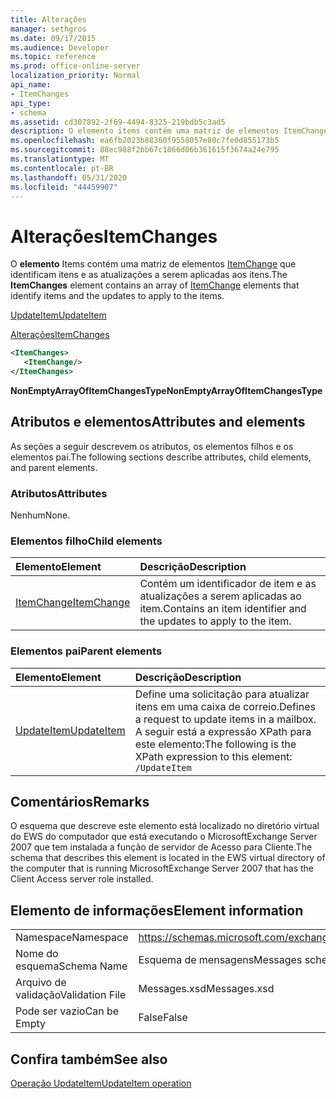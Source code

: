 ```yaml
---
title: Alterações
manager: sethgros
ms.date: 09/17/2015
ms.audience: Developer
ms.topic: reference
ms.prod: office-online-server
localization_priority: Normal
api_name:
- ItemChanges
api_type:
- schema
ms.assetid: cd307892-2f69-4494-8325-219bdb5c3ad5
description: O elemento items contém uma matriz de elementos ItemChange que identificam itens e as atualizações a serem aplicadas aos itens.
ms.openlocfilehash: ea6fb2023b88360f9558057e80c7fe0d855173b5
ms.sourcegitcommit: 88ec988f2bb67c1866d06b361615f3674a24e795
ms.translationtype: MT
ms.contentlocale: pt-BR
ms.lasthandoff: 05/31/2020
ms.locfileid: "44459907"
---
```

# <a name="itemchanges"></a><span data-ttu-id="7e0f2-103">Alterações</span><span class="sxs-lookup"><span data-stu-id="7e0f2-103">ItemChanges</span></span>

<span data-ttu-id="7e0f2-104">O **elemento** Items contém uma matriz de elementos [ItemChange](itemchange.md) que identificam itens e as atualizações a serem aplicadas aos itens.</span><span class="sxs-lookup"><span data-stu-id="7e0f2-104">The **ItemChanges** element contains an array of [ItemChange](itemchange.md) elements that identify items and the updates to apply to the items.</span></span> 
  
[<span data-ttu-id="7e0f2-105">UpdateItem</span><span class="sxs-lookup"><span data-stu-id="7e0f2-105">UpdateItem</span></span>](updateitem.md)
  
[<span data-ttu-id="7e0f2-106">Alterações</span><span class="sxs-lookup"><span data-stu-id="7e0f2-106">ItemChanges</span></span>](itemchanges.md)
  
```xml
<ItemChanges>
   <ItemChange/>
</ItemChanges>
```

 <span data-ttu-id="7e0f2-107">**NonEmptyArrayOfItemChangesType**</span><span class="sxs-lookup"><span data-stu-id="7e0f2-107">**NonEmptyArrayOfItemChangesType**</span></span>
## <a name="attributes-and-elements"></a><span data-ttu-id="7e0f2-108">Atributos e elementos</span><span class="sxs-lookup"><span data-stu-id="7e0f2-108">Attributes and elements</span></span>

<span data-ttu-id="7e0f2-109">As seções a seguir descrevem os atributos, os elementos filhos e os elementos pai.</span><span class="sxs-lookup"><span data-stu-id="7e0f2-109">The following sections describe attributes, child elements, and parent elements.</span></span>
  
### <a name="attributes"></a><span data-ttu-id="7e0f2-110">Atributos</span><span class="sxs-lookup"><span data-stu-id="7e0f2-110">Attributes</span></span>

<span data-ttu-id="7e0f2-111">Nenhum</span><span class="sxs-lookup"><span data-stu-id="7e0f2-111">None.</span></span>
  
### <a name="child-elements"></a><span data-ttu-id="7e0f2-112">Elementos filho</span><span class="sxs-lookup"><span data-stu-id="7e0f2-112">Child elements</span></span>

|<span data-ttu-id="7e0f2-113">**Elemento**</span><span class="sxs-lookup"><span data-stu-id="7e0f2-113">**Element**</span></span>|<span data-ttu-id="7e0f2-114">**Descrição**</span><span class="sxs-lookup"><span data-stu-id="7e0f2-114">**Description**</span></span>|
|:-----|:-----|
|[<span data-ttu-id="7e0f2-115">ItemChange</span><span class="sxs-lookup"><span data-stu-id="7e0f2-115">ItemChange</span></span>](itemchange.md) <br/> |<span data-ttu-id="7e0f2-116">Contém um identificador de item e as atualizações a serem aplicadas ao item.</span><span class="sxs-lookup"><span data-stu-id="7e0f2-116">Contains an item identifier and the updates to apply to the item.</span></span>  <br/> |
   
### <a name="parent-elements"></a><span data-ttu-id="7e0f2-117">Elementos pai</span><span class="sxs-lookup"><span data-stu-id="7e0f2-117">Parent elements</span></span>

|<span data-ttu-id="7e0f2-118">**Elemento**</span><span class="sxs-lookup"><span data-stu-id="7e0f2-118">**Element**</span></span>|<span data-ttu-id="7e0f2-119">**Descrição**</span><span class="sxs-lookup"><span data-stu-id="7e0f2-119">**Description**</span></span>|
|:-----|:-----|
|[<span data-ttu-id="7e0f2-120">UpdateItem</span><span class="sxs-lookup"><span data-stu-id="7e0f2-120">UpdateItem</span></span>](updateitem.md) <br/> |<span data-ttu-id="7e0f2-121">Define uma solicitação para atualizar itens em uma caixa de correio.</span><span class="sxs-lookup"><span data-stu-id="7e0f2-121">Defines a request to update items in a mailbox.</span></span>  <br/> <span data-ttu-id="7e0f2-122">A seguir está a expressão XPath para este elemento:</span><span class="sxs-lookup"><span data-stu-id="7e0f2-122">The following is the XPath expression to this element:</span></span>  <br/>  `/UpdateItem` <br/> |
   
## <a name="remarks"></a><span data-ttu-id="7e0f2-123">Comentários</span><span class="sxs-lookup"><span data-stu-id="7e0f2-123">Remarks</span></span>

<span data-ttu-id="7e0f2-124">O esquema que descreve este elemento está localizado no diretório virtual do EWS do computador que está executando o MicrosoftExchange Server 2007 que tem instalada a função de servidor de Acesso para Cliente.</span><span class="sxs-lookup"><span data-stu-id="7e0f2-124">The schema that describes this element is located in the EWS virtual directory of the computer that is running MicrosoftExchange Server 2007 that has the Client Access server role installed.</span></span>
  
## <a name="element-information"></a><span data-ttu-id="7e0f2-125">Elemento de informações</span><span class="sxs-lookup"><span data-stu-id="7e0f2-125">Element information</span></span>

|||
|:-----|:-----|
|<span data-ttu-id="7e0f2-126">Namespace</span><span class="sxs-lookup"><span data-stu-id="7e0f2-126">Namespace</span></span>  <br/> |https://schemas.microsoft.com/exchange/services/2006/messages  <br/> |
|<span data-ttu-id="7e0f2-127">Nome do esquema</span><span class="sxs-lookup"><span data-stu-id="7e0f2-127">Schema Name</span></span>  <br/> |<span data-ttu-id="7e0f2-128">Esquema de mensagens</span><span class="sxs-lookup"><span data-stu-id="7e0f2-128">Messages schema</span></span>  <br/> |
|<span data-ttu-id="7e0f2-129">Arquivo de validação</span><span class="sxs-lookup"><span data-stu-id="7e0f2-129">Validation File</span></span>  <br/> |<span data-ttu-id="7e0f2-130">Messages.xsd</span><span class="sxs-lookup"><span data-stu-id="7e0f2-130">Messages.xsd</span></span>  <br/> |
|<span data-ttu-id="7e0f2-131">Pode ser vazio</span><span class="sxs-lookup"><span data-stu-id="7e0f2-131">Can be Empty</span></span>  <br/> |<span data-ttu-id="7e0f2-132">False</span><span class="sxs-lookup"><span data-stu-id="7e0f2-132">False</span></span>  <br/> |
   
## <a name="see-also"></a><span data-ttu-id="7e0f2-133">Confira também</span><span class="sxs-lookup"><span data-stu-id="7e0f2-133">See also</span></span>



[<span data-ttu-id="7e0f2-134">Operação UpdateItem</span><span class="sxs-lookup"><span data-stu-id="7e0f2-134">UpdateItem operation</span></span>](updateitem-operation.md)

